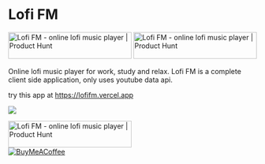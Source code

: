 # Lofi FM

<a href="https://www.producthunt.com/posts/lofi-fm?utm_source=badge-featured&utm_medium=badge&utm_souce=badge-lofi&#0045;fm" target="_blank"><img src="https://api.producthunt.com/widgets/embed-image/v1/featured.svg?post_id=346367&theme=dark" alt="Lofi&#0032;FM - online&#0032;lofi&#0032;music&#0032;player&#0032; | Product Hunt" style="width: 250px; height: 54px;" width="250" height="54" /></a>
<a href="https://www.producthunt.com/posts/lofi-fm?utm_source=badge-top-post-badge&utm_medium=badge&utm_souce=badge-lofi&#0045;fm" target="_blank"><img src="https://api.producthunt.com/widgets/embed-image/v1/top-post-badge.svg?post_id=346367&theme=dark&period=daily" alt="Lofi&#0032;FM - online&#0032;lofi&#0032;music&#0032;player | Product Hunt" style="width: 250px; height: 54px;" width="250" height="54" /></a>

Online lofi music player for work, study and relax. Lofi FM is a complete client side application, only uses youtube data api.

try this app at https://lofifm.vercel.app

![](https://ph-files.imgix.net/a03135fd-2de9-4e2c-8704-c46b3e48339b.png?auto=format&auto=compress&codec=mozjpeg&cs=strip&fit=max&dpr=2)

<a href="https://www.producthunt.com/posts/lofi-fm?utm_source=badge-review&utm_medium=badge&utm_souce=badge-lofi&#0045;fm#discussion-body" target="_blank"><img src="https://api.producthunt.com/widgets/embed-image/v1/review.svg?post_id=346367&theme=dark" alt="Lofi&#0032;FM - online&#0032;lofi&#0032;music&#0032;player | Product Hunt" style="width: 250px; height: 54px;" width="250" height="54" /></a>
<br/>
[![BuyMeACoffee](https://img.shields.io/badge/Buy%20Me%20a%20Coffee-ffdd00?style=for-the-badge&logo=buy-me-a-coffee&logoColor=black)](https://www.buymeacoffee.com/kiranv)


